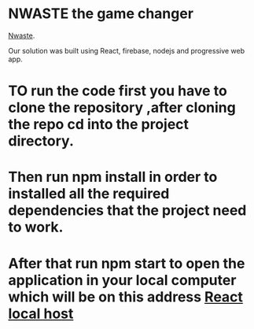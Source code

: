 # NWASTE the game changer

 [Nwaste](https://previews.123rf.com/images/yimwow/yimwow1207/yimwow120700013/14556238-granjero-en-la-granja-de-arroz.jpg).



Our solution was built using React, firebase, nodejs and progressive web app.
# TO run the code first you have to clone the repository ,after cloning the repo cd into the project directory.
# Then run npm install in order to installed all the required dependencies that the project need to work.
# After that run npm start to open the application in your local computer which will be on this address [React local host](http://localhost:3000)

